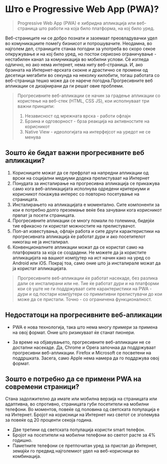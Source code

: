 # Што е Progressive Web App (PWA)?
> Progressive Web App (PWA) е хибридна апликација или веб-страница што работи на која било платформа, на кој било уред.

Веб-страниците ни се добро познати и заземаат преовладувачки удел во комуникациите помеѓу бизнисот и потрошувачите. Неодамна, во најголем дел, страниците станаа погодни за употреба во скоро секое опкружување и на кој било уред, но постои сериозно ограничување - нестабилен канал за комуникација во мобилни услови. Сè изгледа одлично, но ако нема интернет, нема ниту веб-страница. И, ако брзината на Интернет-врската скокне и драстично се промени од десетици мегабити во секунда на неколку килобити, тогаш работата со веб-страница тешко може да се нарече погодна.Прогресивните веб апликации се дизајнирани да ги решат овие проблеми.
> Прогресивните веб-апликации се начин за градење апликации со користење на веб-стек (HTML, CSS JS), кои исполнуваат три важни принципи: 
> 1. Независност од мрежната врска - работи офлајн
> 2. Брзина и одговорност - брза реакција на активностите на корисникот
> 3. Native View - идеологијата на интерфејсот на уредот не се менува
## Зошто ќе бидат важни прогресивните веб апликации?
1. Корисниците можат да се префрлат на напредни апликации од врски на социјални медиуми додека прелистуваат на Интернет
2. Понудата за инсталирање на прогресивна апликација се прикажува само кога веб-апликацијата исполнува одредени критериуми и корисникот покажува интерес со повторно посетување на страницата.
3. Инсталирањето на апликацијата е моментално. Сите компоненти за кои е потребно долго преземање веќе беа зачувани кога корисникот првпат ја посети страницата.
4. Прогресивните апликации се многу помали по големина, бидејќи тие ефикасно ги користат можностите на прелистувачот.
5. Поп-ап известувања, офлајн работа и сите други карактеристики на прогресивната апликација ќе работат дури и ако посетителот никогаш не ја инсталирал.
6. Конвенционалните апликации можат да се користат само на платформата за која се создадени. Не можете да ја користите апликацијата на вашиот компјутер на ист начин како на уред со Android или iOS. Покрај тоа, само оние што ја инсталирале можат да ја користат апликацијата.
> Прогресивните веб-апликации ќе работат насекаде, без разлика дали се инсталирани или не. Тие ќе работат дури и на платформи кои сè уште не ги поддржуваат сите карактеристики на PWA - дури и од постари компјутери со примитивни прелистувачи до кои може да се пристапи. Точно - со ограничена функционалност.
## Недостатоци на прогресивните веб-апликации
- PWA е нова технологија, така што нема многу примери за примена на овој формат. Оние што ризикуваат ќе станат пионери.

- За време на објавувањето, прогресивните веб-апликации не се достапни насекаде. Да, Chrome и Opera започнаа да поддржуваат прогресивни веб-апликации. Firefox и Microsoft се посветени на поддршката. Засега, само Apple нема намера да го поддржува овој формат.
## Зошто е потребно да се примени PWA на современи страници?
Стана задолжително да имате или мобилна верзија на страницата или адаптивна, во спротивно, страницата губи посетители на мобилни телефони. Во моментов, повеќе од половина од светската популација е на Интернет. Бројот на корисници на Интернет низ светот се зголемува за повеќе од 20 проценти секоја година.
- Две третини од светската популација користи smart телефон.
- Бројот на посетители на мобилни телефони во светот расте за 4% годишно.
- Паметните телефони се претпочитан уред за пристап до Интернет, земајќи го предвид најголемиот удел на веб-корисници во комбинација.